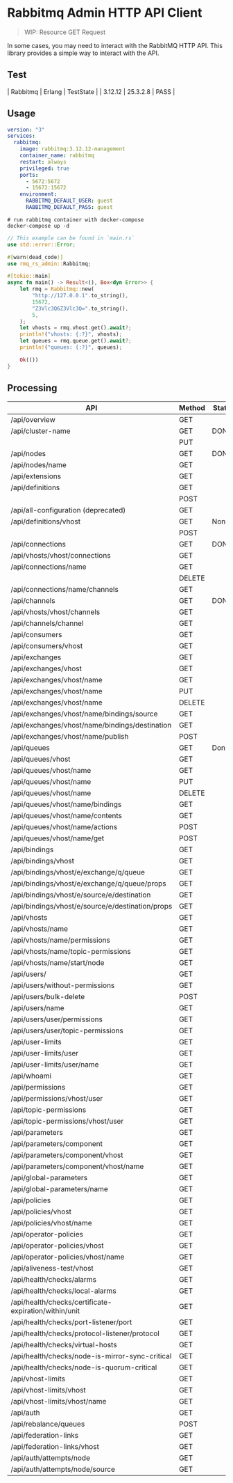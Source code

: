 # Rabbitmq Admin HTTP API Client

> WIP: Resource GET Request

In some cases, you may need to interact with the RabbitMQ HTTP API. This library provides a simple way to interact with the API.

## Test

| Rabbitmq | Erlang | TestState |
| 3.12.12 | 25.3.2.8 | PASS |

## Usage

```yaml
version: "3"
services:
  rabbitmq:
    image: rabbitmq:3.12.12-management
    container_name: rabbitmq
    restart: always
    privileged: true
    ports:
      - 5672:5672
      - 15672:15672
    environment:
      RABBITMQ_DEFAULT_USER: guest
      RABBITMQ_DEFAULT_PASS: guest
```

```shell
# run rabbitmq container with docker-compose
docker-compose up -d
```

```rust
// This example can be found in `main.rs`
use std::error::Error;

#[warn(dead_code)]
use rmq_rs_admin::Rabbitmq;

#[tokio::main]
async fn main() -> Result<(), Box<dyn Error>> {
    let rmq = Rabbitmq::new(
        "http://127.0.0.1".to_string(),
        15672,
        "Z3Vlc3Q6Z3Vlc3Q=".to_string(),
        5,
    );
    let vhosts = rmq.vhost.get().await?;
    println!("vhosts: {:?}", vhosts);
    let queues = rmq.queue.get().await?;
    println!("queues: {:?}", queues);

    Ok(())
}
```

## Processing

| API | Method | State |
| --- | --- | --- |
| /api/overview | GET |  |
| /api/cluster-name | GET | DONE |
| | PUT |  |
| /api/nodes | GET | DONE |
| /api/nodes/name | GET |  |
| /api/extensions | GET |  |
| /api/definitions | GET |  |
| | POST |  |
| /api/all-configuration (deprecated) | GET |  |
| /api/definitions/vhost | GET | None |
| | POST |  |
| /api/connections | GET | DONE |
| /api/vhosts/vhost/connections | GET |  |
| /api/connections/name | GET |  |
| | DELETE |  |
| /api/connections/name/channels | GET |  |
| /api/channels | GET | DONE |
| /api/vhosts/vhost/channels | GET |  |
| /api/channels/channel | GET |  |
| /api/consumers | GET |  |
| /api/consumers/vhost | GET |  |
| /api/exchanges | GET |  |
| /api/exchanges/vhost | GET |  |
| /api/exchanges/vhost/name | GET |  |
| /api/exchanges/vhost/name | PUT |  |
| /api/exchanges/vhost/name | DELETE |  |
| /api/exchanges/vhost/name/bindings/source | GET |  |
| /api/exchanges/vhost/name/bindings/destination | GET |  |
| /api/exchanges/vhost/name/publish | POST |  |
| /api/queues | GET | Done |
| /api/queues/vhost | GET |  |
| /api/queues/vhost/name | GET |  |
| /api/queues/vhost/name | PUT |  |
| /api/queues/vhost/name | DELETE |  |
| /api/queues/vhost/name/bindings | GET |  |
| /api/queues/vhost/name/contents | GET |  |
| /api/queues/vhost/name/actions | POST |  |
| /api/queues/vhost/name/get | POST |  |
| /api/bindings | GET |  |
| /api/bindings/vhost | GET |  |
| /api/bindings/vhost/e/exchange/q/queue | GET |  |
| /api/bindings/vhost/e/exchange/q/queue/props | GET |  |
| /api/bindings/vhost/e/source/e/destination | GET |  |
| /api/bindings/vhost/e/source/e/destination/props | GET |  |
| /api/vhosts | GET |  |
| /api/vhosts/name | GET |  |
| /api/vhosts/name/permissions | GET |  |
| /api/vhosts/name/topic-permissions | GET |  |
| /api/vhosts/name/start/node | GET |  |
| /api/users/ | GET |  |
| /api/users/without-permissions | GET |  |
| /api/users/bulk-delete | POST |  |
| /api/users/name | GET |  |
| /api/users/user/permissions | GET |  |
| /api/users/user/topic-permissions | GET |  |
| /api/user-limits | GET |  |
| /api/user-limits/user | GET |  |
| /api/user-limits/user/name | GET |  |
| /api/whoami | GET |  |
| /api/permissions | GET |  |
| /api/permissions/vhost/user | GET |  |
| /api/topic-permissions | GET |  |
| /api/topic-permissions/vhost/user | GET |  |
| /api/parameters | GET |  |
| /api/parameters/component | GET |  |
| /api/parameters/component/vhost | GET |  |
| /api/parameters/component/vhost/name | GET |  |
| /api/global-parameters | GET |  |
| /api/global-parameters/name | GET |  |
| /api/policies | GET |  |
| /api/policies/vhost | GET |  |
| /api/policies/vhost/name | GET |  |
| /api/operator-policies | GET |  |
| /api/operator-policies/vhost | GET |  |
| /api/operator-policies/vhost/name | GET |  |
| /api/aliveness-test/vhost | GET |  |
| /api/health/checks/alarms | GET |  |
| /api/health/checks/local-alarms | GET |  |
| /api/health/checks/certificate-expiration/within/unit | GET |  |
| /api/health/checks/port-listener/port | GET |  |
| /api/health/checks/protocol-listener/protocol | GET |  |
| /api/health/checks/virtual-hosts | GET |  |
| /api/health/checks/node-is-mirror-sync-critical | GET |  |
| /api/health/checks/node-is-quorum-critical | GET |  |
| /api/vhost-limits | GET |  |
| /api/vhost-limits/vhost | GET |  |
| /api/vhost-limits/vhost/name | GET |  |
| /api/auth | GET |  |
| /api/rebalance/queues | POST |  |
| /api/federation-links | GET |  |
| /api/federation-links/vhost | GET |  |
| /api/auth/attempts/node | GET |  |
| /api/auth/attempts/node/source | GET |  |
